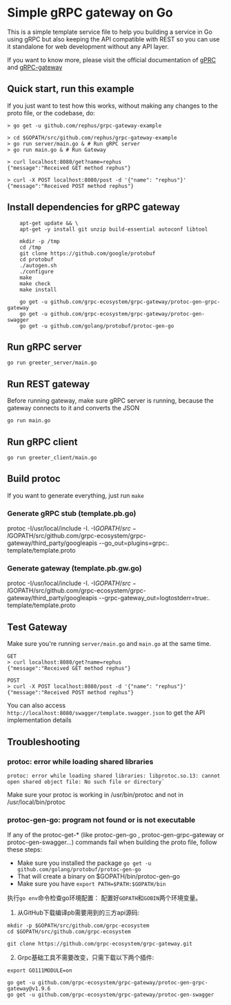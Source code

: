 # Simple gRPC gateway on Go 
This is a simple template service file to help you building a service in Go using 
gRPC but also keeping the API compatible with REST so you can use it standalone for 
web development without any API layer. 

If you want to know more, please visit the official documentation of 
[gPRC](http://www.grpc.io/docs/quickstart/go.html#build-the-example) and 
[gRPC-gateway](https://github.com/grpc-ecosystem/grpc-gateway)

## Quick start, run this example 
If you just want to test how this works, without making any changes to the proto file, or the codebase, do: 

```
> go get -u github.com/rephus/grpc-gateway-example

> cd $GOPATH/src/github.com/rephus/grpc-gateway-example
> go run server/main.go & # Run gRPC server
> go run main.go & # Run Gateway

> curl localhost:8080/get?name=rephus
{"message":"Received GET method rephus"}

> curl -X POST localhost:8080/post -d '{"name": "rephus"}'
{"message":"Received POST method rephus"}
```

## Install dependencies for gRPC gateway 
```
    apt-get update && \
    apt-get -y install git unzip build-essential autoconf libtool
    
    mkdir -p /tmp 
    cd /tmp 
    git clone https://github.com/google/protobuf 
    cd protobuf 
    ./autogen.sh 
    ./configure 
    make 
    make check 
    make install

    go get -u github.com/grpc-ecosystem/grpc-gateway/protoc-gen-grpc-gateway 
    go get -u github.com/grpc-ecosystem/grpc-gateway/protoc-gen-swagger 
    go get -u github.com/golang/protobuf/protoc-gen-go
```

## Run gRPC server
    go run greeter_server/main.go

## Run REST gateway

Before running gateway, make sure gRPC server is running, 
because the gateway connects to it and converts the JSON

    go run main.go 

## Run gRPC client 

    go run greeter_client/main.go

## Build protoc

If you want to generate everything, just run `make`

### Generate gRPC stub (template.pb.go)
protoc -I/usr/local/include -I.   -I$GOPATH/src   -I$GOPATH/src/github.com/grpc-ecosystem/grpc-gateway/third_party/googleapis   --go_out=plugins=grpc:.   template/template.proto

### Generate gateway (template.pb.gw.go)
protoc -I/usr/local/include -I.   -I$GOPATH/src   -I$GOPATH/src/github.com/grpc-ecosystem/grpc-gateway/third_party/googleapis   --grpc-gateway_out=logtostderr=true:.  template/template.proto

## Test Gateway 

Make sure you're running `server/main.go` and `main.go` at the same time.

```
GET
> curl localhost:8080/get?name=rephus
{"message":"Received GET method rephus"}
```

```
POST 
> curl -X POST localhost:8080/post -d '{"name": "rephus"}'
{"message":"Received POST method rephus"}
```

You can also access `http://localhost:8080/swagger/template.swagger.json`
to get the API implementation details

## Troubleshooting

### protoc: error while loading shared libraries

```
protoc: error while loading shared libraries: libprotoc.so.13: cannot open shared object file: No such file or directory`
```

Make sure your protoc is working in /usr/bin/protoc and not in /usr/local/bin/protoc

### protoc-gen-go: program not found or is not executable

If any of the protoc-get-* (like protoc-gen-go , protoc-gen-grpc-gateway or protoc-gen-swagger...) commands fail when building the proto file, follow these steps: 

* Make sure you installed the package `go get -u github.com/golang/protobuf/protoc-gen-go`
* That will create a binary on $GOPATH/bin/protoc-gen-go
* Make sure you have `export PATH=$PATH:$GOPATH/bin`



执行`go env`命令检查go环境配置：
配置好`GOPATH`和`GOBIN`两个环境变量。

1. 从GitHub下载编译pb需要用到的三方api源码:
```
mkdir -p $GOPATH/src/github.com/grpc-ecosystem
cd $GOPATH/src/github.com/grpc-ecosystem

git clone https://github.com/grpc-ecosystem/grpc-gateway.git
```

2. Grpc基础工具不需要改变，只需下载以下两个插件:
```
export GO111MODULE=on

go get -u github.com/grpc-ecosystem/grpc-gateway/protoc-gen-grpc-gateway@v1.9.6
go get -u github.com/grpc-ecosystem/grpc-gateway/protoc-gen-swagger 
```
